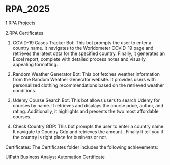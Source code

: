 # RPA_2025

1.RPA Projects

2.RPA Certificates


1. COVID-19 Cases Tracker Bot:
This bot prompts the user to enter a country name.
It navigates to the Worldometer COVID-19 page and retrieves the latest data for the specified country.
Finally, it generates an Excel report, complete with detailed process notes and visually appealing formatting.

2. Random Weather Generator Bot:
This bot fetches weather information from the Random Weather Generator website.
It provides users with personalized clothing recommendations based on the retrieved weather conditions.

3. Udemy Course Search Bot:
This bot allows users to search Udemy for courses by name.
It retrieves and displays the course price, author, and rating.
Additionally, it highlights and presents the two most affordable courses.

4. Check Country GDP:
This bot prompts the user to enter a country name.
It navigate to Country Gdp and retrieves the amount .
Finally it tell you if the country is right place for business or not.


Certificates:
The Certificates folder includes the following achievements:

UiPath Business Analyst Automation Certificate


